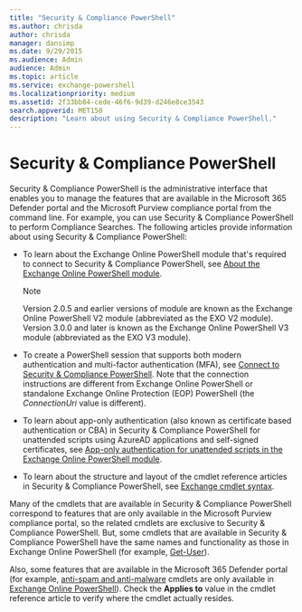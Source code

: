 ```yaml
---
title: "Security & Compliance PowerShell"
ms.author: chrisda
author: chrisda
manager: dansimp
ms.date: 9/29/2015
ms.audience: Admin
audience: Admin
ms.topic: article
ms.service: exchange-powershell
ms.localizationpriority: medium
ms.assetid: 2f33bb84-cede-46f6-9d39-d246e8ce3543
search.appverid: MET150
description: "Learn about using Security & Compliance PowerShell."
---
```


# Security & Compliance PowerShell

Security & Compliance PowerShell is the administrative interface that enables you to manage the features that are available in the Microsoft 365 Defender portal and the Microsoft Purview compliance portal from the command line. For example, you can use Security & Compliance PowerShell to perform Compliance Searches. The following articles provide information about using Security & Compliance PowerShell:

- To learn about the Exchange Online PowerShell module that's required to connect to Security & Compliance PowerShell, see [About the Exchange Online PowerShell module](exchange-online-powershell-v2.md).

  > [!NOTE]
  > Version 2.0.5 and earlier versions of module are known as the Exchange Online PowerShell V2 module (abbreviated as the EXO V2 module). Version 3.0.0 and later is known as the Exchange Online PowerShell V3 module (abbreviated as the EXO V3 module).

- To create a PowerShell session that supports both modern authentication and multi-factor authentication (MFA), see [Connect to Security & Compliance PowerShell](connect-to-scc-powershell.md). Note that the connection instructions are different from Exchange Online PowerShell or standalone Exchange Online Protection (EOP) PowerShell (the _ConnectionUri_ value is different).

- To learn about app-only authentication (also known as certificate based authentication or CBA) in Security & Compliance PowerShell for unattended scripts using AzureAD applications and self-signed certificates, see [App-only authentication for unattended scripts in the Exchange Online PowerShell module](app-only-auth-powershell-v2.md).

- To learn about the structure and layout of the cmdlet reference articles in Security & Compliance PowerShell, see [Exchange cmdlet syntax](exchange-cmdlet-syntax.md).

Many of the cmdlets that are available in Security & Compliance PowerShell correspond to features that are only available in the Microsoft Purview compliance portal, so the related cmdlets are exclusive to Security & Compliance PowerShell. But, some cmdlets that are available in Security & Compliance PowerShell have the same names and functionality as those in Exchange Online PowerShell (for example, [Get-User](/powershell/module/exchange/get-user)).

Also, some features that are available in the Microsoft 365 Defender portal (for example, [anti-spam and anti-malware](/microsoft-365/security/office-365-security/anti-spam-and-anti-malware-protection) cmdlets are only available in [Exchange Online PowerShell](exchange-online-powershell.md)). Check the **Applies to** value in the cmdlet reference article to verify where the cmdlet actually resides.
